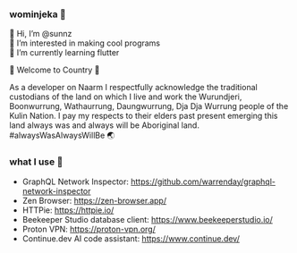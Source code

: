 ### wominjeka 👋

👋 Hi, I’m @sunnz  
👀 I’m interested in making cool programs  
🌱 I’m currently learning flutter

🌿 Welcome to Country 🌿

As a developer on Naarm I respectfully acknowledge the traditional custodians of the land on which I live and work the Wurundjeri, Boonwurrung, Wathaurrung, Daungwurrung, Dja Dja Wurrung people of the Kulin Nation. I pay my respects to their elders past present emerging this land always was and always will be Aboriginal land. #alwaysWasAlwaysWillBe 🌏

### what I use 🔧

- GraphQL Network Inspector: https://github.com/warrenday/graphql-network-inspector
- Zen Browser: https://zen-browser.app/
- HTTPie: https://httpie.io/
- Beekeeper Studio database client: https://www.beekeeperstudio.io/
- Proton VPN: https://proton-vpn.org/
- Continue.dev AI code assistant: https://www.continue.dev/

<!--

Here are some ideas to get you started:

- 🔭 I’m currently working on ...
- 👯 I’m looking to collaborate on ...
- 🤔 I’m looking for help with ...
- 💬 Ask me about ...
- 📫 How to reach me: ...
- 😄 Pronouns: ...
- ⚡ Fun fact: ...
-->
